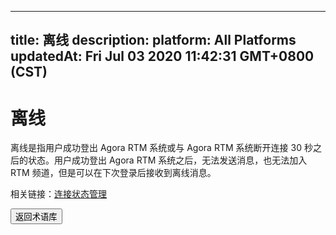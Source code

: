 
---
title: 离线
description: 
platform: All Platforms
updatedAt: Fri Jul 03 2020 11:42:31 GMT+0800 (CST)
---
# 离线
离线是指用户成功登出 Agora RTM 系统或与 Agora RTM 系统断开连接 30 秒之后的状态。用户成功登出 Agora RTM 系统之后，无法发送消息，也无法加入 RTM 频道，但是可以在下次登录后接收到离线消息。

<div class="alert info">相关链接：<a href="https://docs.agora.io/cn/Real-time-Messaging/reconnecting_android?platform=Android">连接状态管理</a>
</div>

<a href="../../cn/Agora%20Platform/terms.md"><button>返回术语库</button></a>
